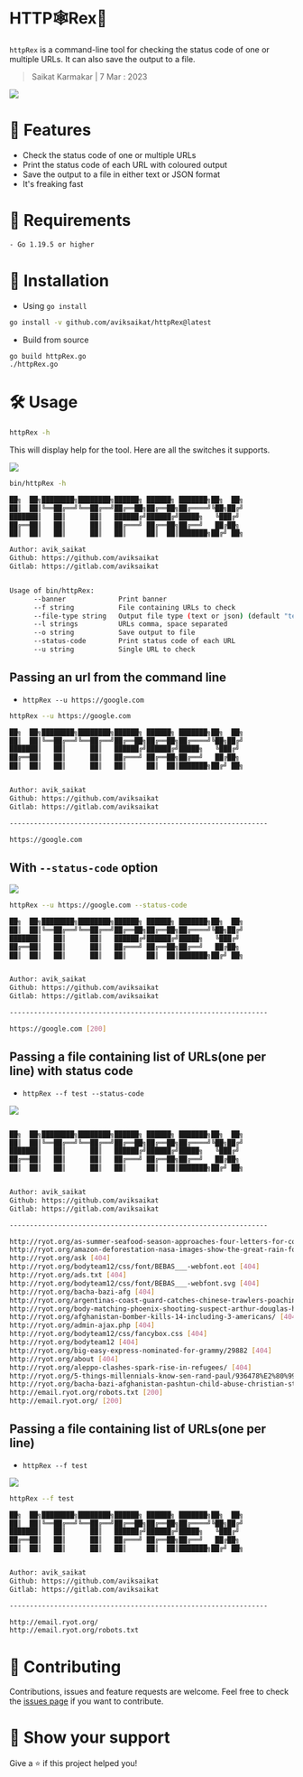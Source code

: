 # HTTP🕸️Rex🦖
`httpRex` is a command-line tool for checking the status code of one or multiple URLs. It can also save the output to a file.

> Saikat Karmakar | 7 Mar : 2023

![](media/banner.gif)


<!-- [![Go Report Card](https://goreportcard.com/badge/github.com/Aviksaikat/httpRex/)](https://goreportcard.com/report/github.com/Aviksaikat/httpRex/) -->



# 🚀 Features

- Check the status code of one or multiple URLs
- Print the status code of each URL with coloured output
- Save the output to a file in either text or JSON format
- It's freaking fast

# 💾 Requirements 
```bash
- Go 1.19.5 or higher
```

# 🤖 Installation 
- Using `go install`
```bash
go install -v github.com/aviksaikat/httpRex@latest
```

- Build from source
```bash
go build httpRex.go
./httpRex.go
```


# 🛠️ Usage
```bash
httpRex -h
```
This will display help for the tool. Here are all the switches it supports.

![](media/banner.gif)

```bash
bin/httpRex -h

██╗  ██╗████████╗████████╗██████╗ ██████╗ ███████╗██╗  ██╗
██║  ██║╚══██╔══╝╚══██╔══╝██╔══██╗██╔══██╗██╔════╝╚██╗██╔╝
███████║   ██║      ██║   ██████╔╝██████╔╝█████╗   ╚███╔╝ 
██╔══██║   ██║      ██║   ██╔═══╝ ██╔══██╗██╔══╝   ██╔██╗ 
██║  ██║   ██║      ██║   ██║     ██║  ██║███████╗██╔╝ ██╗

Author: avik_saikat
Github: https://github.com/aviksaikat
Gitlab: https://gitlab.com/aviksaikat


Usage of bin/httpRex:
      --banner             Print banner
      --f string           File containing URLs to check
      --file-type string   Output file type (text or json) (default "text")
      --l strings          URLs comma, space separated
      --o string           Save output to file
      --status-code        Print status code of each URL
      --u string           Single URL to check
```

## Passing an url from the command line
- `httpRex --u https://google.com`


```bash
httpRex --u https://google.com

██╗  ██╗████████╗████████╗██████╗ ██████╗ ███████╗██╗  ██╗
██║  ██║╚══██╔══╝╚══██╔══╝██╔══██╗██╔══██╗██╔════╝╚██╗██╔╝
███████║   ██║      ██║   ██████╔╝██████╔╝█████╗   ╚███╔╝ 
██╔══██║   ██║      ██║   ██╔═══╝ ██╔══██╗██╔══╝   ██╔██╗ 
██║  ██║   ██║      ██║   ██║     ██║  ██║███████╗██╔╝ ██╗


Author: avik_saikat
Github: https://github.com/aviksaikat
Gitlab: https://gitlab.com/aviksaikat

----------------------------------------------------------------

https://google.com
```

## With `--status-code` option

![](media/Usage.gif)

```bash
httpRex --u https://google.com --status-code

██╗  ██╗████████╗████████╗██████╗ ██████╗ ███████╗██╗  ██╗
██║  ██║╚══██╔══╝╚══██╔══╝██╔══██╗██╔══██╗██╔════╝╚██╗██╔╝
███████║   ██║      ██║   ██████╔╝██████╔╝█████╗   ╚███╔╝ 
██╔══██║   ██║      ██║   ██╔═══╝ ██╔══██╗██╔══╝   ██╔██╗ 
██║  ██║   ██║      ██║   ██║     ██║  ██║███████╗██╔╝ ██╗


Author: avik_saikat
Github: https://github.com/aviksaikat
Gitlab: https://gitlab.com/aviksaikat

----------------------------------------------------------------

https://google.com [200]
```


## Passing a file containing list of URLs(one per line) with status code 

- `httpRex --f test --status-code`

![](media/file_use_st.gif)

```bash

██╗  ██╗████████╗████████╗██████╗ ██████╗ ███████╗██╗  ██╗
██║  ██║╚══██╔══╝╚══██╔══╝██╔══██╗██╔══██╗██╔════╝╚██╗██╔╝
███████║   ██║      ██║   ██████╔╝██████╔╝█████╗   ╚███╔╝ 
██╔══██║   ██║      ██║   ██╔═══╝ ██╔══██╗██╔══╝   ██╔██╗ 
██║  ██║   ██║      ██║   ██║     ██║  ██║███████╗██╔╝ ██╗


Author: avik_saikat
Github: https://github.com/aviksaikat
Gitlab: https://gitlab.com/aviksaikat

----------------------------------------------------------------

http://ryot.org/as-summer-seafood-season-approaches-four-letters-for-consumers-to-remember/211641 [404]
http://ryot.org/amazon-deforestation-nasa-images-show-the-great-rain-forest-disappearing/ [404]
http://ryot.org/ask [404]
http://ryot.org/bodyteam12/css/font/BEBAS___-webfont.eot [404]
http://ryot.org/ads.txt [404]
http://ryot.org/bodyteam12/css/font/BEBAS___-webfont.svg [404]
http://ryot.org/bacha-bazi-afg [404]
http://ryot.org/argentinas-coast-guard-catches-chinese-trawlers-poaching-squid/108797 [404]
http://ryot.org/body-matching-phoenix-shooting-suspect-arthur-douglas-harmon-found-in-bushes/65554%E2%80%99 [404]
http://ryot.org/afghanistan-bomber-kills-14-including-3-americans/ [404]
http://ryot.org/admin-ajax.php [404]
http://ryot.org/bodyteam12/css/fancybox.css [404]
http://ryot.org/bodyteam12 [404]
http://ryot.org/big-easy-express-nominated-for-grammy/29882 [404]
http://ryot.org/about [404]
http://ryot.org/aleppo-clashes-spark-rise-in-refugees/ [404]
http://ryot.org/5-things-millennials-know-sen-rand-paul/936478%E2%80%99 [404]
http://ryot.org/bacha-bazi-afghanistan-pashtun-child-abuse-christian-stephen/912777%E2%80%99 [404]
http://email.ryot.org/robots.txt [200]
http://email.ryot.org/ [200]
```

## Passing a file containing list of URLs(one per line) 
- `httpRex --f test`

![](media/file_use.gif)


```bash
httpRex --f test              

██╗  ██╗████████╗████████╗██████╗ ██████╗ ███████╗██╗  ██╗
██║  ██║╚══██╔══╝╚══██╔══╝██╔══██╗██╔══██╗██╔════╝╚██╗██╔╝
███████║   ██║      ██║   ██████╔╝██████╔╝█████╗   ╚███╔╝ 
██╔══██║   ██║      ██║   ██╔═══╝ ██╔══██╗██╔══╝   ██╔██╗ 
██║  ██║   ██║      ██║   ██║     ██║  ██║███████╗██╔╝ ██╗


Author: avik_saikat
Github: https://github.com/aviksaikat
Gitlab: https://gitlab.com/aviksaikat

----------------------------------------------------------------

http://email.ryot.org/
http://email.ryot.org/robots.txt
```



# 🤝 Contributing 
Contributions, issues and feature requests are welcome. Feel free to check the [issues page](https://github.com/Aviksaikat/httpRex/issues) if you want to contribute.


# 💖 Show your support 
Give a ⭐️ if this project helped you!